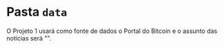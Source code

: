 # Pasta `data`

O Projeto 1 usará como fonte de dados o Portal do Bitcoin e o assunto das notícias será "".

